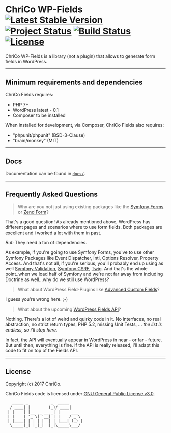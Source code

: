 # ChriCo WP-Fields [![Latest Stable Version](https://poser.pugx.org/chrico/wp-fields/v/stable)](https://packagist.org/packages/chrico/wp-fields) [![Project Status](http://opensource.box.com/badges/active.svg)](http://opensource.box.com/badges) [![Build Status](https://travis-ci.org/Chrico/wp-fields.svg?branch=master)](http://travis-ci.org/chrico/chrico-wp-fields) [![License](https://poser.pugx.org/chrico/wp-fields/license)](https://packagist.org/packages/chrico/wp-fields)

ChriCo WP-Fields is a library (not a plugin) that allows to generate form fields in WordPress.

---

## Minimum requirements and dependencies

ChriCo Fields requires:

* PHP 7+
* WordPress latest - 0.1
* Composer to be installed

When installed for development, via Composer, ChriCo Fields also requires:

* "phpunit/phpunit" (BSD-3-Clause)
* "brain/monkey" (MIT)

---

## Docs

Documentation can be found in [`docs/`](docs/).

---

## Frequently Asked Questions

> Why are you not just using existing packages like the [Symfony Forms](http://symfony.com/doc/current/forms.html) or [Zend Form](https://framework.zend.com/manual/2.4/en/modules/zend.form.intro.html)?

That's a good question! As already mentioned above, WordPress has different pages and scenarios where to use form fields. Both packages are excellent and i worked a lot with them in past. 

*But:* They need a ton of dependencies. 

As example, if you're going to use Symfony Forms, you've to use other Symfony Packages like Event Dispatcher, Intl, Options Resolver, Property Access. And that's not all, if you're serious, you'll probably end up using as well [Symfony Validation](https://symfony.com/doc/current/validation.html), [Symfony CSRF](http://symfony.com/doc/current/form/csrf_protection.html), [Twig](http://twig.sensiolabs.org/). And that's the whole point..when we load half of Symfony and we're not far away from including Doctrine as well...why do we still use WordPress?

> What about WordPress Field-Plugins like [Advanced Custom Fields](https://www.advancedcustomfields.com/)?

I guess you're wrong here. ;-)

> What about the upcoming [WordPress Fields API](https://github.com/sc0ttkclark/wordpress-fields-api)?

Nothing. There's a lot of weird and quirky code in it. No interfaces, no real abstraction, no strict return types, PHP 5.2, missing Unit Tests, ... _the list is endless, so i'll stop here._ 

In fact, the API will eventually appear in WordPress in near - or far - future. But until then, everything is fine. If the API is really released, i'll adapt this code to fit on top of the Fields API.

---

## License
Copyright (c) 2017 ChriCo.

ChriCo Fields code is licensed under [GNU General Public License v3.0](/LICENSE).

```
   _____ _          _  _____      
  / ____| |        (_)/ ____|     
 | |    | |__  _ __ _| |     ___  
 | |    | '_ \| '__| | |    / _ \ 
 | |____| | | | |  | | |___| (_) |
  \_____|_| |_|_|  |_|\_____\___/ 
                                  
```
